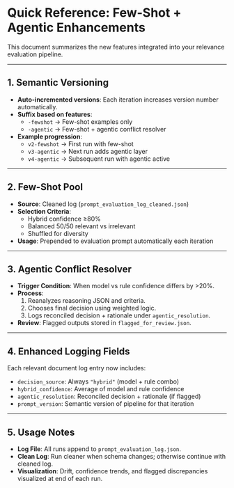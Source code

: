 # Quick Reference: Few-Shot + Agentic Enhancements

This document summarizes the new features integrated into your relevance evaluation pipeline.

---

## 1. Semantic Versioning

- **Auto-incremented versions**: Each iteration increases version number automatically.  
- **Suffix based on features**:
  - `-fewshot` → Few-shot examples only
  - `-agentic` → Few-shot + agentic conflict resolver  
- **Example progression**:
  - `v2-fewshot` → First run with few-shot  
  - `v3-agentic` → Next run adds agentic layer  
  - `v4-agentic` → Subsequent run with agentic active  

---

## 2. Few-Shot Pool

- **Source**: Cleaned log (`prompt_evaluation_log_cleaned.json`)  
- **Selection Criteria**:
  - Hybrid confidence ≥80%
  - Balanced 50/50 relevant vs irrelevant
  - Shuffled for diversity
- **Usage**: Prepended to evaluation prompt automatically each iteration

---

## 3. Agentic Conflict Resolver

- **Trigger Condition**: When model vs rule confidence differs by >20%.  
- **Process**:
  1. Reanalyzes reasoning JSON and criteria.
  2. Chooses final decision using weighted logic.
  3. Logs reconciled decision + rationale under `agentic_resolution`.
- **Review**: Flagged outputs stored in `flagged_for_review.json`.

---

## 4. Enhanced Logging Fields

Each relevant document log entry now includes:

- `decision_source`: Always `"hybrid"` (model + rule combo)  
- `hybrid_confidence`: Average of model and rule confidence  
- `agentic_resolution`: Reconciled decision + rationale (if flagged)  
- `prompt_version`: Semantic version of pipeline for that iteration  

---

## 5. Usage Notes

- **Log File**: All runs append to `prompt_evaluation_log.json`.  
- **Clean Log**: Run cleaner when schema changes; otherwise continue with cleaned log.  
- **Visualization**: Drift, confidence trends, and flagged discrepancies visualized at end of each run.  
